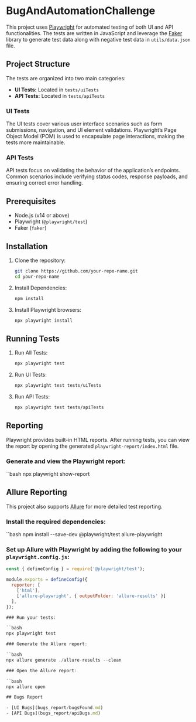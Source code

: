 # BugAndAutomationChallenge

This project uses [Playwright](https://playwright.dev/) for automated testing of both UI and API functionalities. The tests are written in JavaScript and leverage the [Faker](https://www.npmjs.com/package/faker) library to generate test data along with negative test data in `utils/data.json` file.

## Project Structure

The tests are organized into two main categories:

- **UI Tests:** Located in `tests/uiTests`
- **API Tests:** Located in `tests/apiTests`

### UI Tests

The UI tests cover various user interface scenarios such as form submissions, navigation, and UI element validations. Playwright’s Page Object Model (POM) is used to encapsulate page interactions, making the tests more maintainable.

### API Tests

API tests focus on validating the behavior of the application’s endpoints. Common scenarios include verifying status codes, response payloads, and ensuring correct error handling.

## Prerequisites

- Node.js (v14 or above)
- Playwright (`@playwright/test`)
- Faker (`faker`)

## Installation

1. Clone the repository:
   ```bash
   git clone https://github.com/your-repo-name.git
   cd your-repo-name

2. Install Dependencies:
   ```bash
   npm install

3. Install Playwright browsers:
   ```bash
   npx playwright install

## Running Tests

1. Run All Tests:
   ```bash
   npx playwright test

2. Run UI Tests:
   ```bash
   npx playwright test tests/uiTests

3. Run API Tests:
   ```bash
   npx playwright test tests/apiTests

## Reporting

Playwright provides built-in HTML reports. After running tests, you can view the report by opening the generated `playwright-report/index.html` file.

### Generate and view the Playwright report:
``bash
npx playwright show-report

## Allure Reporting

This project also supports [Allure](https://docs.qameta.io/allure/) for more detailed test reporting.

### Install the required dependencies:
``bash
npm install --save-dev @playwright/test allure-playwright

### Set up Allure with Playwright by adding the following to your `playwright.config.js`:

```javascript
const { defineConfig } = require('@playwright/test');

module.exports = defineConfig({
  reporter: [
    ['html'],
    ['allure-playwright', { outputFolder: 'allure-results' }]
  ],
});

### Run your tests:

``bash
npx playwright test

### Generate the Allure report:

``bash
npx allure generate ./allure-results --clean

### Open the Allure report:

``bash
npx allure open

## Bugs Report

- [UI Bugs](bugs_report/bugsFound.md)
- [API Bugs](bugs_report/apiBugs.md)